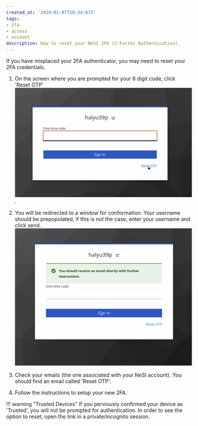 ```yaml
---
created_at: '2019-01-07T20:34:07Z'
tags:
- 2fa
- access
- account
description: How to reset your NeSI 2FA (2-Factor Authentication).
---
```


If you have misplaced your 2FA authenticator, you may need to reset your 2FA credentials.

1. On the screen where you are prompted for your 6 digit code, click 'Reset OTP'
![Reset OPT Example](../../assets/images/resetotp_link.png).

2. You will be redirected to a window for conformation. Your username should be prepopulated, if this is not the case, enter your username and click send.
   ![Reset OPT Example2](../../assets/images/resetotp_ack.png)

4. Check your emails (the one associated with your NeSI account).
   You should find an email called 'Reset OTP'.

6. Follow the instructions to setup your new 2FA.

!!! warning "Trusted Devices"
    If you perviously confirmed your device as 'Trusted', you will not be prompted for authentication.
    In order to see the option to reset, open the link in a private/incognito session.
